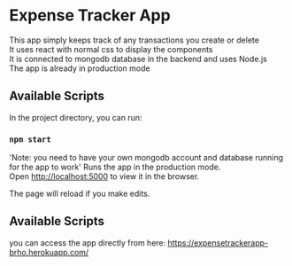 # Expense Tracker App 

This app simply keeps track of any transactions you create or delete <br>
It uses react with normal css to display the components <br>
It is connected to mongodb database in the backend and uses Node.js <br>
The app is already in production mode 

## Available Scripts

In the project directory, you can run:

### `npm start`

'Note: you need to have your own mongodb account and database running for the app to work'
Runs the app in the production mode.<br />
Open [http://localhost:5000](http://localhost:5000) to view it in the browser.

The page will reload if you make edits.<br />

## Available Scripts

you can access the app directly from here: https://expensetrackerapp-brho.herokuapp.com/
